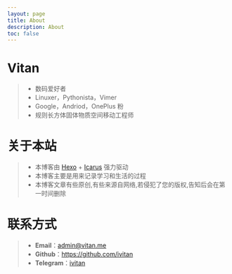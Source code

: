 ```yaml
---
layout: page
title: About
description: About
toc: false
---
```

# Vitan
> - 数码爱好者
> - Linuxer，Pythonista，Vimer
> - Google，Andriod，OnePlus 粉
> - 规则长方体固体物质空间移动工程师

# 关于本站
> - 本博客由 [Hexo](https://hexo.io) + [Icarus](http://github.com/ppoffice/hexo-theme-icarus) 强力驱动
> - 本博客主要是用来记录学习和生活的过程
> - 本博客文章有些原创,有些来源自网络,若侵犯了您的版权,告知后会在第一时间删除

# 联系方式
> - **Email**：<a href="mailto:admin@vitan.me">admin@vitan.me</a>
> - **Github**：https://github.com/ivitan
> - **Telegram**：[ivitan](http://t.me/ivitan)